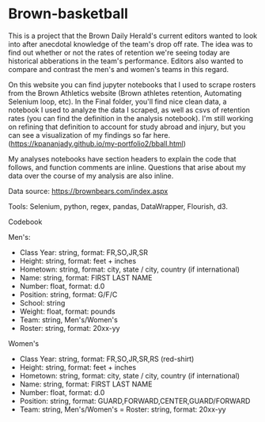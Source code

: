 # Brown-basketball
 
This is a project that the Brown Daily Herald's current editors wanted to look into after anecdotal knowledge of the team's drop off rate. The idea was to find out whether or not the rates of retention we're seeing today are historical abberations in the team's performance. Editors also wanted to compare and contrast the men's and women's teams in this regard.

On this website you can find jupyter notebooks that I used to scrape rosters from the Brown Athletics website (Brown athletes retention, Automating Selenium loop, etc). In the Final folder, you'll find nice clean data, a notebook I used to analyze the data I scraped, as well as csvs of retention rates (you can find the definition in the analysis notebook). I'm still working on refining that definition to account for study abroad and injury, but you can see a visualization of my findings so far here. (https://kpananjady.github.io/my-portfolio2/bball.html) 

My analyses notebooks have section headers to explain the code that follows, and function comments are inline. Questions that arise about my data over the course of my analysis are also inline. 

Data source: https://brownbears.com/index.aspx

Tools: Selenium, python, regex, pandas, DataWrapper, Flourish, d3. 

Codebook

Men's:

- Class Year: string, format: FR,SO,JR,SR
- Height: string, format: feet + inches
- Hometown: string, format: city, state / city, country  (if international)
- Name: string, format: FIRST LAST NAME
- Number: float, format: d.0
- Position: string, format: G/F/C
- School: string
- Weight: float, format: pounds
- Team: string, Men's/Women's
- Roster: string, format: 20xx-yy

Women's

- Class Year: string, format: FR,SO,JR,SR,RS (red-shirt)
- Height: string, format: feet + inches
- Hometown: string, format: city, state / city, country  (if international)
- Name: string, format: FIRST LAST NAME
- Number: float, format: d.0
- Position: string, format: GUARD,FORWARD,CENTER,GUARD/FORWARD
- Team: string, Men's/Women's
= Roster: string, format: 20xx-yy





